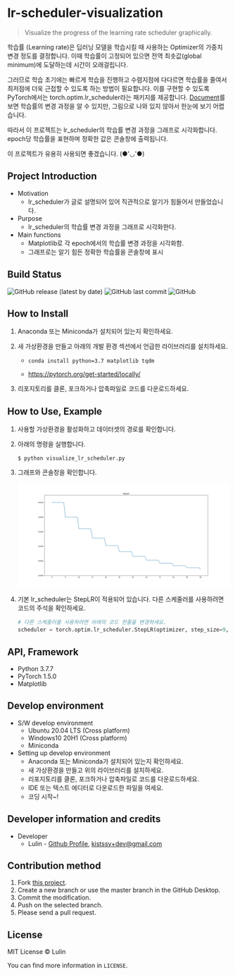 # lr-scheduler-visualization

> Visualize the progress of the learning rate scheduler graphically.

학습률 (Learning rate)은 딥러닝 모델을 학습시킬 때 사용하는 Optimizer의 가중치 변경 정도를 결정합니다. 이때 학습률이 고정되어 있으면 전역 최솟값(global minimum)에 도달하는데 시간이 오래걸립니다.

그러므로 학습 초기에는 빠르게 학습을 진행하고 수렴지점에 다다르면 학습률을 줄여서 최저점에 더욱 근접할 수 있도록 하는 방법이 필요합니다. 이를 구현할 수 있도록 PyTorch에서는 torch.optim.lr_scheduler라는 패키지를 제공합니다. [Document](https://pytorch.org/docs/stable/optim.html#how-to-adjust-learning-rate)를 보면 학습률의 변경 과정을 알 수 있지만, 그림으로 나와 있지 않아서 한눈에 보기 어렵습니다.

따라서 이 프로젝트는 lr_scheduler의 학습률 변경 과정을 그래프로 시각화합니다. epoch당 학습률을 표현하며 정확한 값은 콘솔창에 출력됩니다.

이 프로젝트가 유용히 사용되면 좋겠습니다. (●'◡'●)

## Project Introduction

- Motivation
  - lr_scheduler가 글로 설명되어 있어 직관적으로 알기가 힘들어서 만들었습니다.
- Purpose
  - lr_scheduler의 학습률 변경 과정을 그래프로 시각화한다.
- Main functions
  - Matplotlib로 각 epoch에서의 학습률 변경 과정을 시각화함.
  - 그래프로는 알기 힘든 정확한 학습률을 콘솔창에 표시

## Build Status

![GitHub release (latest by date)](https://img.shields.io/github/v/release/LulinPollux/lr-scheduler-visualization) ![GitHub last commit](https://img.shields.io/github/last-commit/LulinPollux/lr-scheduler-visualization) ![GitHub](https://img.shields.io/github/license/LulinPollux/lr-scheduler-visualization) 

## How to Install

1. Anaconda 또는 Miniconda가 설치되어 있는지 확인하세요.

2. 새 가상환경을 만들고 아래의 개발 환경 섹션에서 언급한 라이브러리를 설치하세요.

   - ```
     conda install python=3.7 matplotlib tqdm
     ```

   - https://pytorch.org/get-started/locally/

3. 리포지토리를 클론, 포크하거나 압축파일로 코드를 다운로드하세요.

## How to Use, Example

1. 사용할 가상환경을 활성화하고 데이터셋의 경로를 확인합니다.

2. 아래의 명령을 실행합니다.

   ```shell
   $ python visualize_lr_scheduler.py
   ```

3. 그래프와 콘솔창을 확인합니다.

   ![Graph](./img/1.png)

4. 기본 lr_scheduler는 StepLR이 적용되어 있습니다. 다른 스케줄러를 사용하려면 코드의 주석을 확인하세요.

   ```python
   # 다른 스케줄러를 사용하려면 아래의 코드 한줄을 변경하세요.
   scheduler = torch.optim.lr_scheduler.StepLR(optimizer, step_size=9, gamma=0.8)
   ```

## API, Framework

- Python 3.7.7
- PyTorch 1.5.0
- Matplotlib

## Develop environment

- S/W develop environment
  - Ubuntu 20.04 LTS (Cross platform)
  - Windows10 20H1 (Cross platform)
  - Miniconda
- Setting up develop environment
  - Anaconda 또는 Miniconda가 설치되어 있는지 확인하세요.
  - 새 가상환경을 만들고 위의 라이브러리를 설치하세요.
  - 리포지토리를 클론, 포크하거나 압축파일로 코드를 다운로드하세요.
  - IDE 또는 텍스트 에디터로 다운로드한 파일을 여세요.
  - 코딩 시작~!

## Developer information and credits

- Developer
  - Lulin - [Github Profile](https://github.com/LulinPollux), kistssy+dev@gmail.com

## Contribution method

1. Fork [this project](https://github.com/LulinPollux/lr-scheduler-visualization).
2. Create a new branch or use the master branch in the GitHub Desktop.
3. Commit the modification.
4. Push on the selected branch.
5. Please send a pull request.

## License

MIT License © Lulin

You can find more information in `LICENSE`.
